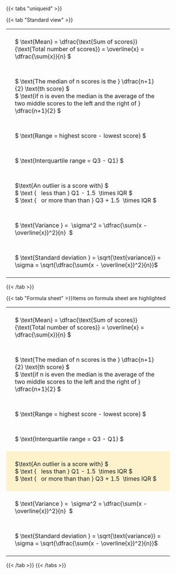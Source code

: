 ---
---

{{< tabs "uniqueid" >}}

{{< tab "Standard view" >}}

<style type="text/css">
#T_8a1b2 th.col_heading {
  text-align: left;
  font-size: 1em;
}
#T_8a1b2 td {
  text-align: left;
  font-size: 1em;
  padding: 1.5em;
}
#T_8a1b2_row0_col0, #T_8a1b2_row1_col0, #T_8a1b2_row2_col0, #T_8a1b2_row3_col0, #T_8a1b2_row4_col0, #T_8a1b2_row5_col0, #T_8a1b2_row6_col0 {
  width: 400px;
  white-space: pre-wrap;
}
</style>
<table id="T_8a1b2">
  <thead>
  </thead>
  <tbody>
    <tr>
      <td id="T_8a1b2_row0_col0" class="data row0 col0" >$ \text{Mean} = \dfrac{\text{Sum of scores}}{\text{Total number of scores}} = \overline{x} = \dfrac{\sum{x}}{n} $</td>
    </tr>
    <tr>
      <td id="T_8a1b2_row1_col0" class="data row1 col0" >$ \text{The median of n scores is the } \dfrac{n+1}{2} \text{th score} $
$ \text{if n is even the median is the average of the two middle scores to the left and the right of }  \dfrac{n+1}{2} $</td>
    </tr>
    <tr>
      <td id="T_8a1b2_row2_col0" class="data row2 col0" >$ \text{Range = highest score - lowest score} $</td>
    </tr>
    <tr>
      <td id="T_8a1b2_row3_col0" class="data row3 col0" >$ \text{Interquartile range = Q3 - Q1} $</td>
    </tr>
    <tr>
      <td id="T_8a1b2_row4_col0" class="data row4 col0" >$\text{An outlier is a score with} $
$ \text {   less than } Q1 - 1.5  \times IQR $
$ \text {   or more than than } Q3 + 1.5  \times IQR $</td>
    </tr>
    <tr>
      <td id="T_8a1b2_row5_col0" class="data row5 col0" >$ \text{Variance } =  \sigma^2 = \dfrac{\sum(x - \overline{x})^2}{n}  $</td>
    </tr>
    <tr>
      <td id="T_8a1b2_row6_col0" class="data row6 col0" >$ \text{Standard deviation } = \sqrt{\text{variance}} =  \sigma = \sqrt{\dfrac{\sum(x - \overline{x})^2}{n}}$</td>
    </tr>
  </tbody>
</table>
{{< /tab >}}

{{< tab "Formula sheet" >}}Items on formula sheet are highlighted
<br>
<style type="text/css">
#T_860b1 th.col_heading {
  text-align: left;
  font-size: 1em;
}
#T_860b1 td {
  text-align: left;
  font-size: 1em;
  padding: 1.5em;
}
#T_860b1_row0_col0, #T_860b1_row1_col0, #T_860b1_row2_col0, #T_860b1_row3_col0, #T_860b1_row5_col0, #T_860b1_row6_col0 {
  width: 400px;
  white-space: pre-wrap;
}
#T_860b1_row4_col0 {
  width: 400px;
  background-color: rgba(255,194,10, 0.2);
  white-space: pre-wrap;
}
</style>
<table id="T_860b1">
  <thead>
  </thead>
  <tbody>
    <tr>
      <td id="T_860b1_row0_col0" class="data row0 col0" >$ \text{Mean} = \dfrac{\text{Sum of scores}}{\text{Total number of scores}} = \overline{x} = \dfrac{\sum{x}}{n} $</td>
    </tr>
    <tr>
      <td id="T_860b1_row1_col0" class="data row1 col0" >$ \text{The median of n scores is the } \dfrac{n+1}{2} \text{th score} $
$ \text{if n is even the median is the average of the two middle scores to the left and the right of }  \dfrac{n+1}{2} $</td>
    </tr>
    <tr>
      <td id="T_860b1_row2_col0" class="data row2 col0" >$ \text{Range = highest score - lowest score} $</td>
    </tr>
    <tr>
      <td id="T_860b1_row3_col0" class="data row3 col0" >$ \text{Interquartile range = Q3 - Q1} $</td>
    </tr>
    <tr>
      <td id="T_860b1_row4_col0" class="data row4 col0" >$\text{An outlier is a score with} $
$ \text {   less than } Q1 - 1.5  \times IQR $
$ \text {   or more than than } Q3 + 1.5  \times IQR $</td>
    </tr>
    <tr>
      <td id="T_860b1_row5_col0" class="data row5 col0" >$ \text{Variance } =  \sigma^2 = \dfrac{\sum(x - \overline{x})^2}{n}  $</td>
    </tr>
    <tr>
      <td id="T_860b1_row6_col0" class="data row6 col0" >$ \text{Standard deviation } = \sqrt{\text{variance}} =  \sigma = \sqrt{\dfrac{\sum(x - \overline{x})^2}{n}}$</td>
    </tr>
  </tbody>
</table>
{{< /tab >}}
{{< /tabs >}}